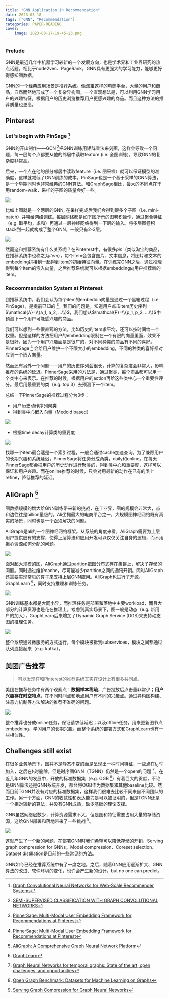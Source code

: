 ```yaml
---
title: "GNN Application in Recommendation"
date: 2023-03-18
tags: ["GNN", "Recommendation"]
categories: PAPER-READING
cover: 
    image: 2023-03-17-19-45-23.png
---
```


### Prelude

GNN是最近几年中机器学习较新的一个发展方向，也是学术界和工业界研究的热点话题。相比于node2vec、PageRank，GNN具有更强大的学习能力，能够更好得感知图数据。

GNN的一个经典应用场景是推荐系统。像淘宝这样的电商平台，大量的用户和商品，自然而然地形成了一个复杂异构图，一个直观想法是，可以利用GNN学习用户的兴趣特征，根据用户的历史浏览推荐用户更感兴趣的商品。而且这种方法的推荐质量也更高。

## Pinterest

### Let's begin with PinSage [^1]

GNN的开山制作——GCN [^7]把GNN训练用矩阵乘法来刻画，这样会导致一个问题，每一层每个点都要从他的邻居中读取feature (i.e. 全图训练)，导致GNN的复杂度非常高。

后来，一个点在他的部分邻居中读取feature（i.e. 图采样）就可以保证模型的准确度，这样就减低了GNN训练的成本。PinSage也是一个基于采样的GNN算法，是一个早期同时也非常经典的GNN算法。和GraphSage相比，最大的不同点在于用random-walk，采样的子图的质量会好一些。

![](2023-03-17-20-42-27.png#center)

比如上图就是一个两层的GNN, 在采样完成后我们会得到很多个子图（i.e. mini-batch）并喂给网络训练。每层网络都是如下图所示的图卷积操作，通过聚合特征（e.g. 取平均，求和）再通过一层神经网络得到一下层的输入。将多层图卷积stack到一起就构成了整个GNN，一般只有2-3层。

![](2023-03-17-20-54-29.png#center-medium)

然而这和推荐系统有什么关系呢？在Pinterest中，有很多*pin*（类似淘宝的商品，在推荐系统中也称之为*item*），每个item会包含图片、文本信息，将图片和文本的embedding拼接到一起得到item的初始特征向量。在训练完GNN之后，通过推理得到每个item的嵌入向量，之后推荐系统就可以根据embedding向用户推荐新的item。

### Recoommandation System at Pinterest

到推荐系统中，我们会认为每个item的embeddin向量是通过一个黑箱过程（i.e. PinSage），是提前已知的 [^2]。我们的问题是，知道用户点击item历史序列$\mathcal{A}=\\{a_1, a_2, ...\\}$，我们想从$\mathcal{P}=\\{p_1, p_2, ...\\}$中预测下一个用户可能感兴趣的商品。

我们可以想到一些很直观的方法，比如历史的item求平均，还可以按时间给一个权重。但是这样的方法把用户的embedding限制在一个有限的向量里面，效果不是很好，因为一个用户兴趣面是是很广的，对不同种类的商品有不同的喜好。PinnerSage [^2] 会给用户维护一个不限大小的embedding，不同的种类的喜好都对应到一个嵌入向量。

然而还有另外一个问题——用户的历史序列会很长，计算的复杂度会非常大，影响推荐的系统的延迟。PinnerSage采用的方法是，通过聚类，每个商品都可以用一个类中心来表示。在推荐的时候，根据用户的action再给这些类中心一个重要性评分。最后用最重要的类（e.g. top 3）去预测下一个item。

总结一下PinnerSage的推荐过程分为3步：

- 用户历史动作序列聚类
- 得到类中心嵌入向量（Medoid based）

![](2023-03-17-22-25-04.png#center-large)

- 根据time decay计算类的重要度

![](2023-03-17-21-18-03.png#center-medium)

找哪一个item最合适是一个索引过程，一般会通过cache加速查询。为了兼顾用户的长期兴趣和系统延迟，PinnerSage将任务分成两类，daily和online。在每天PinnerSage都会把用户的历史动作进行聚类的，得到类中心和重要度，这样可以保证和用户兴趣。而在online推荐的时候，只会对用最新的动作在已有的类上refine，降低推荐的延迟。

## AliGraph [^3]

图数据规模的增大给GNN训练带来新的挑战，在工业界，图的规模会非常大，点和边往往是billion量级的。Ali坐拥最大的电商平台之一，大规模图神经网络既有真实的场景，同时也是一个亟须解决的问题。

AliGraph是ali的一个图神经网络框架。从系统的角度来看，AliGraph需要为上层用户提供应有的支撑，使得上层算法和应用开发可以仅仅关注自身的逻辑，而不用担心资源如何分配的问题。

![](2023-03-17-22-43-30.png#center-medium)

面对超大规模的图，AliGraph通过parition把图分布式存在集群上，解决了存储的问题。同时通过维护cache，尽可能减少partition之间的通讯开销。同时AliGraph还需要实现常见的算子来支持上层GNN应用。AliGraph也进行了开源，GraphLearn [^9]，同时支持推理和训练任务。

![](2023-03-17-23-39-15.png)

GNN训练基本都是大同小异，而推理任务是部署和落地中主要workload，而且大部分的计算资源也是花在推理上。考虑到真实场景下，图一般是动态（e.g. 新用户的加入），GraphLearn后来增加了Dynamic Graph Service (DGS)来支持动态图的推理任务。

![](2023-03-17-23-45-57.png)

整个系统通过微服务的方式运行，每个模块被拆到subservices，模块之间都通过队列连接起来（e.g. kafka）。

## 美团广告推荐

> 可以发现在和Pinterest的推荐系统其实在设计上有很多共同点。

美团在推荐任务中有两个观察点：**数据样本稀疏**，广告投放后点击量非常少；**用户兴趣存在时空特点**，在不同时间点和地点用户有不同的兴趣点。通过异构图构建、注意力机制等方法解决的推荐不准确的问题。

![](2023-03-18-00-04-16.png)

整个推荐也分成online任务，保证请求低延迟；以及offline任务，用来更新图节点embedding，学习用户的长期兴趣。而整个系统的部署方式和GraphLearn也有一些相似性。

## Challenges still exist 

在很多业务场景下，图并不是静态不变的而是呈现出一种时间特征，一些点在$t_0$时加入，之后在$t_1$时删除。但是时序图GNN（TGNN）仍然是一个open的问题 [^5]。在近几年GNN的发展中，开放的标准数据集（e.g. OGB [^10]）有着巨大的贡献，不论是GNN算法还是GNN系统开发，都会将OGB作为数据集和其他baseline比较。然而目前TGNN并没有对应的标准数据集，这样我们很难去比较不同来自不同团队的工作。另一个方面，GNN的收敛性和表达能力是可以被证明的，但是TGNN还是一个相对较新的算法，并没有GNN成熟，缺少基础的理论支撑。

GNN虽然网络层数少，计算资源需求不大，但是图和特征需要占用大量的存储资源，这给GNN部署和落地带来了一些挑战 [^6]。

![](2023-03-18-13-38-30.png#center-large)

这就产生了一个新的问题，在部署GNN时我们希望可以降低存储的开销，Serving graph compression for GNNs。Model compression、Coreset selection、 Dataset distillation是目前的一些常见的方法。

GNN如今已经在推荐系统中有了一席之地。之后，随着GNN应用逐渐扩大、GNN算法的改进、软件环境的变化，也许会产生新的设计，but no one can predict。


[^1]: [Graph Convolutional Neural Networks for Web-Scale Recommender Systems](https://dl.acm.org/doi/pdf/10.1145/3219819.3219890)
[^2]: [PinnerSage: Multi-Modal User Embedding Framework for Recommendations at Pinterest](https://dl.acm.org/doi/pdf/10.1145/3394486.3403280)
[^3]: [AliGraph: A Comprehensive Graph Neural Network Platform](https://dl.acm.org/doi/pdf/10.14778/3352063.3352127)
[^4]: [大规模异构图召回在美团到店推荐广告的应用](https://tech.meituan.com/2022/11/24/application-of-large-scale-heterogeneous-graph-in-meituan-recommended-ads.html)
[^5]: [Graph Neural Networks for temporal graphs: State of the art, open challenges, and opportunities](https://arxiv.org/pdf/2302.01018.pdf)
[^6]: [Serving Graph Compression for Graph Neural Networks](https://openreview.net/pdf?id=T-qVtA3pAxG)
[^7]: [SEMI-SUPERVISED CLASSIFICATION WITH GRAPH CONVOLUTIONAL NETWORKS](https://arxiv.org/pdf/1609.02907.pdf)
[^8]: [Inductive Representation Learning on Large Graphs](https://arxiv.org/pdf/1706.02216.pdf)
[^9]: [GraphLearn](https://github.com/alibaba/graph-learn)
[^10]: [Open Graph Benchmark: Datasets for Machine Learning on Graphs](https://arxiv.org/abs/2005.00687)

